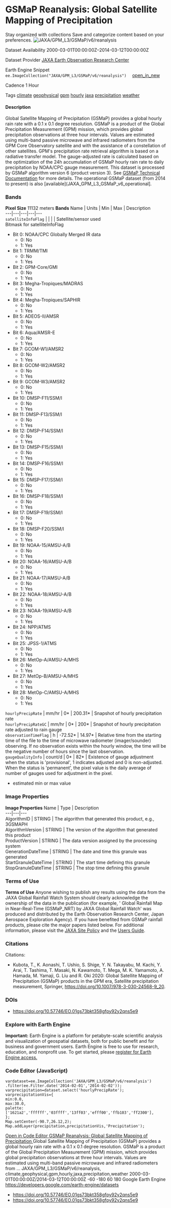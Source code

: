  
#  GSMaP Reanalysis: Global Satellite Mapping of Precipitation 
Stay organized with collections  Save and categorize content based on your preferences. 
![JAXA/GPM_L3/GSMaP/v6/reanalysis](https://developers.google.com/earth-engine/datasets/images/JAXA/JAXA_GPM_L3_GSMaP_v6_reanalysis_sample.png) 

Dataset Availability
    2000-03-01T00:00:00Z–2014-03-12T00:00:00Z 

Dataset Provider
     [ JAXA Earth Observation Research Center ](https://sharaku.eorc.jaxa.jp/GSMaP/) 

Earth Engine Snippet
     `    ee.ImageCollection("JAXA/GPM_L3/GSMaP/v6/reanalysis")   ` [ open_in_new ](https://code.earthengine.google.com/?scriptPath=Examples:Datasets/JAXA/JAXA_GPM_L3_GSMaP_v6_reanalysis) 

Cadence
    1 Hour 

Tags
     [climate](https://developers.google.com/earth-engine/datasets/tags/climate) [geophysical](https://developers.google.com/earth-engine/datasets/tags/geophysical) [gpm](https://developers.google.com/earth-engine/datasets/tags/gpm) [hourly](https://developers.google.com/earth-engine/datasets/tags/hourly) [jaxa](https://developers.google.com/earth-engine/datasets/tags/jaxa) [precipitation](https://developers.google.com/earth-engine/datasets/tags/precipitation) [weather](https://developers.google.com/earth-engine/datasets/tags/weather)
#### Description
Global Satellite Mapping of Precipitation (GSMaP) provides a global hourly rain rate with a 0.1 x 0.1 degree resolution. GSMaP is a product of the Global Precipitation Measurement (GPM) mission, which provides global precipitation observations at three hour intervals. Values are estimated using multi-band passive microwave and infrared radiometers from the GPM Core Observatory satellite and with the assistance of a constellation of other satellites. GPM's precipitation rate retrieval algorithm is based on a radiative transfer model. The gauge-adjusted rate is calculated based on the optimization of the 24h accumulation of GSMaP hourly rain rate to daily precipitation by NOAA/CPC gauge measurement. This dataset is processed by GSMaP algorithm version 6 (product version 3). See [GSMaP Technical Documentation](https://www.eorc.jaxa.jp/GPM/doc/algorithm/GSMaPforGPM_20140902_E.pdf) for more details.
The operational GSMaP dataset (from 2014 to present) is also [available](JAXA_GPM_L3_GSMaP_v6_operational].
### Bands
**Pixel Size** 11132 meters 
**Bands**
Name | Units | Min | Max | Description  
---|---|---|---|---  
`satelliteInfoFlag` |  |  |  | Satellite/sensor used  
Bitmask for satelliteInfoFlag
  * Bit 0: NOAA/CPC Globally Merged IR data 
    * 0: No
    * 1: Yes
  * Bit 1: TRMM/TMI 
    * 0: No
    * 1: Yes
  * Bit 2: GPM-Core/GMI 
    * 0: No
    * 1: Yes
  * Bit 3: Megha-Tropiques/MADRAS 
    * 0: No
    * 1: Yes
  * Bit 4: Megha-Tropiques/SAPHIR 
    * 0: No
    * 1: Yes
  * Bit 5: ADEOS-II/AMSR 
    * 0: No
    * 1: Yes
  * Bit 6: Aqua/AMSR-E 
    * 0: No
    * 1: Yes
  * Bit 7: GCOM-W1/AMSR2 
    * 0: No
    * 1: Yes
  * Bit 8: GCOM-W2/AMSR2 
    * 0: No
    * 1: Yes
  * Bit 9: GCOM-W3/AMSR2 
    * 0: No
    * 1: Yes
  * Bit 10: DMSP-F11/SSM/I 
    * 0: No
    * 1: Yes
  * Bit 11: DMSP-F13/SSM/I 
    * 0: No
    * 1: Yes
  * Bit 12: DMSP-F14/SSM/I 
    * 0: No
    * 1: Yes
  * Bit 13: DMSP-F15/SSM/I 
    * 0: No
    * 1: Yes
  * Bit 14: DMSP-F16/SSM/I 
    * 0: No
    * 1: Yes
  * Bit 15: DMSP-F17/SSM/I 
    * 0: No
    * 1: Yes
  * Bit 16: DMSP-F18/SSM/I 
    * 0: No
    * 1: Yes
  * Bit 17: DMSP-F19/SSM/I 
    * 0: No
    * 1: Yes
  * Bit 18: DMSP-F20/SSM/I 
    * 0: No
    * 1: Yes
  * Bit 19: NOAA-15/AMSU-A/B 
    * 0: No
    * 1: Yes
  * Bit 20: NOAA-16/AMSU-A/B 
    * 0: No
    * 1: Yes
  * Bit 21: NOAA-17/AMSU-A/B 
    * 0: No
    * 1: Yes
  * Bit 22: NOAA-18/AMSU-A/B 
    * 0: No
    * 1: Yes
  * Bit 23: NOAA-19/AMSU-A/B 
    * 0: No
    * 1: Yes
  * Bit 24: NPP/ATMS 
    * 0: No
    * 1: Yes
  * Bit 25: JPSS-1/ATMS 
    * 0: No
    * 1: Yes
  * Bit 26: MetOp-A/AMSU-A/MHS 
    * 0: No
    * 1: Yes
  * Bit 27: MetOp-B/AMSU-A/MHS 
    * 0: No
    * 1: Yes
  * Bit 28: MetOp-C/AMSU-A/MHS 
    * 0: No
    * 1: Yes

  
`hourlyPrecipRate` | mm/hr |  0*  |  200.31*  | Snapshot of hourly precipitation rate  
`hourlyPrecipRateGC` | mm/hr |  0*  |  200*  | Snapshot of hourly precipitation rate adjusted to rain gauge  
`observationTimeFlag` | h |  -72.52*  |  14.97*  | Relative time from the starting time of the file to the time of microwave radiometer (imager/sounder) observing. If no observation exists within the hourly window, the time will be the negative number of hours since the last observation.  
`gaugeQualityInfo` | count/d |  0*  |  82*  | Existence of gauge adjustment when the status is 'provisional', 1 indicates adjusted and 0 is non-adjusted. When the status is 'permanent', the pixel value is the daily average of number of gauges used for adjustment in the pixel.  
* estimated min or max value 
### Image Properties
**Image Properties**
Name | Type | Description  
---|---|---  
AlgorithmID | STRING | The algorithm that generated this product, e.g., 3GSMAPH  
AlgorithmVersion | STRING | The version of the algorithm that generated this product  
ProductVersion | STRING | The data version assigned by the processing system  
GenerationDateTime | STRING | The date and time this granule was generated  
StartGranuleDateTime | STRING | The start time defining this granule  
StopGranuleDateTime | STRING | The stop time defining this granule  
### Terms of Use
**Terms of Use**
Anyone wishing to publish any results using the data from the JAXA Global Rainfall Watch System should clearly acknowledge the ownership of the data in the publication (for example, ' Global Rainfall Map in Near-Real-Time (GSMaP_NRT) by JAXA Global Rainfall Watch' was produced and distributed by the Earth Observation Research Center, Japan Aerospace Exploration Agency). If you have benefited from GSMaP rainfall products, please cite the major papers listed below. For additional information, please visit the [JAXA Site Policy](https://global.jaxa.jp/policy.html) and the [Users Guide](https://sharaku.eorc.jaxa.jp/GSMaP/guide.html).
### Citations
Citations:
  * Kubota, T., K. Aonashi, T. Ushio, S. Shige, Y. N. Takayabu, M. Kachi, Y. Arai, T. Tashima, T. Masaki, N. Kawamoto, T. Mega, M. K. Yamamoto, A. Hamada, M. Yamaji, G. Liu and R. Oki 2020: Global Satellite Mapping of Precipitation (GSMaP) products in the GPM era, Satellite precipitation measurement, Springer, https://doi.org/10.1007/978-3-030-24568-9_20.


### DOIs
  * [ https://doi.org/10.57746/EO.01gs73bkt358gfpy92y2qns5e9 ](https://doi.org/10.57746/EO.01gs73bkt358gfpy92y2qns5e9)


### Explore with Earth Engine
**Important:** Earth Engine is a platform for petabyte-scale scientific analysis and visualization of geospatial datasets, both for public benefit and for business and government users. Earth Engine is free to use for research, education, and nonprofit use. To get started, please [register for Earth Engine access.](https://console.cloud.google.com/earth-engine)
### Code Editor (JavaScript)
```
vardataset=ee.ImageCollection('JAXA/GPM_L3/GSMaP/v6/reanalysis')
.filter(ee.Filter.date('2014-02-01','2014-02-02'));
varprecipitation=dataset.select('hourlyPrecipRate');
varprecipitationVis={
min:0.0,
max:30.0,
palette:
['1621a2','ffffff','03ffff','13ff03','efff00','ffb103','ff2300'],
};
Map.setCenter(-90.7,26.12,2);
Map.addLayer(precipitation,precipitationVis,'Precipitation');
```
[ Open in Code Editor ](https://code.earthengine.google.com/?scriptPath=Examples:Datasets/JAXA/JAXA_GPM_L3_GSMaP_v6_reanalysis)
[ GSMaP Reanalysis: Global Satellite Mapping of Precipitation ](https://developers.google.com/earth-engine/datasets/catalog/JAXA_GPM_L3_GSMaP_v6_reanalysis)
Global Satellite Mapping of Precipitation (GSMaP) provides a global hourly rain rate with a 0.1 x 0.1 degree resolution. GSMaP is a product of the Global Precipitation Measurement (GPM) mission, which provides global precipitation observations at three hour intervals. Values are estimated using multi-band passive microwave and infrared radiometers from …
JAXA/GPM_L3/GSMaP/v6/reanalysis, climate,geophysical,gpm,hourly,jaxa,precipitation,weather 
2000-03-01T00:00:00Z/2014-03-12T00:00:00Z
-60 -180 60 180 
Google Earth Engine
https://developers.google.com/earth-engine/datasets
  * [ https://doi.org/10.57746/EO.01gs73bkt358gfpy92y2qns5e9 ](https://doi.org/https://sharaku.eorc.jaxa.jp/GSMaP/)
  * [ https://doi.org/10.57746/EO.01gs73bkt358gfpy92y2qns5e9 ](https://doi.org/https://developers.google.com/earth-engine/datasets/catalog/JAXA_GPM_L3_GSMaP_v6_reanalysis)


